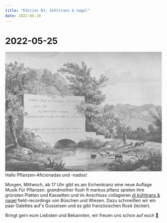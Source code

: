 ```yaml
---
title: "Edition 01: kühltrans & nagel"
date: 2022-05-18
---
```


# 2022-05-25

![](./220525.jpg)
Hallo Pflanzen-Aficionadas und -nados!

Morgen, Mittwoch, ab 17 Uhr gibt es am Eichenkranz eine neue Auflage Musik Für Pflanzen.
grandmother flush ft markus pflanz spielen ihre grünsten Platten und Kassetten und im Anschluss collagieren [dj kühltrans & nagel](https://soundcloud.com/user-304556201) field-recordings von Büschen und Wiesen. Dazu schmeißen wir ein paar Galettes auf's Gusseisen und es gibt französischen Rosé (lecker).

Bringt gern eure Liebsten und Bekannten, wir freuen uns schon auf euch 🌱

